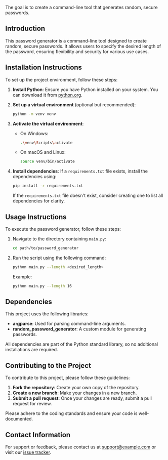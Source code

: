 
The goal is to create a command-line tool that generates random, secure passwords.

## Introduction

This password generator is a command-line tool designed to create random, secure passwords. It allows users to specify the desired length of the password, ensuring flexibility and security for various use cases.

## Installation Instructions

To set up the project environment, follow these steps:

1. **Install Python**: Ensure you have Python installed on your system. You can download it from [python.org](https://www.python.org/downloads/).

2. **Set up a virtual environment** (optional but recommended):
   ```bash
   python -m venv venv
   ```

3. **Activate the virtual environment**:
   - On Windows:
     ```bash
     .\venv\Scripts\activate
     ```
   - On macOS and Linux:
     ```bash
     source venv/bin/activate
     ```

4. **Install dependencies**: If a `requirements.txt` file exists, install the dependencies using:
   ```bash
   pip install -r requirements.txt
   ```
   If the `requirements.txt` file doesn't exist, consider creating one to list all dependencies for clarity.

## Usage Instructions

To execute the password generator, follow these steps:

1. Navigate to the directory containing `main.py`:
   ```bash
   cd path/to/password_generator
   ```

2. Run the script using the following command:
   ```bash
   python main.py --length <desired_length>
   ```
   Example:
   ```bash
   python main.py --length 16
   ```

## Dependencies

This project uses the following libraries:

- **argparse**: Used for parsing command-line arguments.
- **random_password_generator**: A custom module for generating passwords.

All dependencies are part of the Python standard library, so no additional installations are required.

## Contributing to the Project

To contribute to this project, please follow these guidelines:

1. **Fork the repository**: Create your own copy of the repository.
2. **Create a new branch**: Make your changes in a new branch.
3. **Submit a pull request**: Once your changes are ready, submit a pull request for review.

Please adhere to the coding standards and ensure your code is well-documented.

## Contact Information

For support or feedback, please contact us at [support@example.com](mailto:support@example.com) or visit our [issue tracker](https://github.com/your-repo/issues).